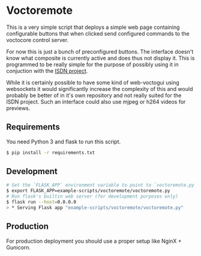 # Voctoremote

This is a very simple script that deploys a simple web page containing configurable buttons that when clicked send configured commands to the voctocore control server.

For now this is just a bunch of preconfigured buttons. The interface doesn't know what composite is currently active and does thus not display it. This is programmed to be really simple for the purpose of possibly using it in conjuction with the [ISDN project](https://c3voc.de/wiki/projects:isdn).

While it is certainly possible to have some kind of web-voctogui using websockets it would significantly increase the complexity of this and would probably be better of in it's own repository and not really suited for the ISDN project. Such an interface could also use mjpeg or h264 videos for previews.

## Requirements

You need Python 3 and flask to run this script.

```bash
$ pip install -r requirements.txt
```

## Development

```bash
# Set the `FLASK_APP` environment variable to point to `voctoremote.py`.
$ export FLASK_APP=example-scripts/voctoremote/voctoremote.py
# Run flask's builtin web server (for development purposes only)
$ flask run --host=0.0.0.0
> * Serving Flask app "example-scripts/voctoremote/voctoremote.py"
```

## Production

For production deployment you should use a proper setup like NginX + Gunicorn.
